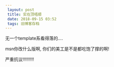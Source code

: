 ```yaml
---
 layout: post
 title: 实在顶唔顺
 date: 2018-09-15 03:52
 tags: 旧博客存档
---
```

无一个template系看得落的....



msn你改什么版啊, 你们的美工是不是都吃饱了撑的啊!



严重抗议!!!!!!!!!


